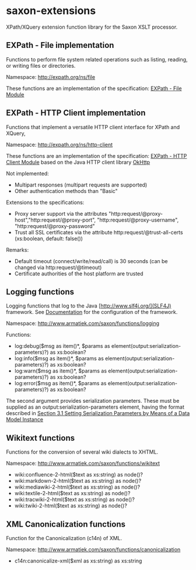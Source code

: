 # saxon-extensions
XPath/XQuery extension function library for the Saxon XSLT processor.

## EXPath - File implementation

Functions to perform file system related operations such as listing, reading, 
or writing files or directories.

Namespace: http://expath.org/ns/file

These functions are an implementation of the specification: 
[EXPath - File Module](http://expath.org/spec/file)

## EXPath - HTTP Client implementation

Functions that implement a versatile HTTP client interface for XPath and XQuery, 

Namespace: http://expath.org/ns/http-client

These functions are an implementation of the specification:
[EXPath - HTTP Client Module](http://expath.org/spec/http-client) 
based on the Java HTTP client library [OkHttp](https://square.github.io/okhttp/)

Not implemented:
- Multipart responses (multipart requests are supported)
- Other authentication methods than "Basic"

Extensions to the specifications:
- Proxy server support via the attributes "http:request/@proxy-host","http:request/@proxy-port", 
"http:request/@proxy-username", "http:request/@proxy-password"
- Trust all SSL certificates via the attribute http:request/@trust-all-certs 
(xs:boolean, default: false())

Remarks:
- Default timeout (connect/write/read/call) is 30 seconds (can be changed via http:request/@timeout)
- Certificate authorities of the host platform are trusted

## Logging functions

Logging functions that log to the Java 
[http://www.slf4j.org/](SLF4J) framework. See 
[Documentation](http://www.slf4j.org/docs.html) for the configuration 
of the framework. 

Namespace: http://www.armatiek.com/saxon/functions/logging

Functions:

- log:debug($msg as item()*, $params as element(output:serialization-parameters)?) as xs:boolean?
- log:info($msg as item()*, $params as element(output:serialization-parameters)?) as xs:boolean?
- log:warn($msg as item()*, $params as element(output:serialization-parameters)?) as xs:boolean?
- log:error($msg as item()*, $params as element(output:serialization-parameters)?) as xs:boolean?

The second argument provides serialization parameters. These must be 
supplied as an output:serialization-parameters element, having the format described in
[Section 3.1 Setting Serialization Parameters by Means of a Data Model Instance](https://www.w3.org/TR/xslt-xquery-serialization-31/#serparams-in-xdm-instance)

## Wikitext functions

Functions for the conversion of several wiki dialects to XHTML.

Namespace: http://www.armatiek.com/saxon/functions/wikitext

- wiki:confluence-2-html($text as xs:string) as node()? 
- wiki:markdown-2-html($text as xs:string) as node()? 
- wiki:mediawiki-2-html($text as xs:string) as node()? 
- wiki:textile-2-html($text as xs:string) as node()? 
- wiki:tracwiki-2-html($text as xs:string) as node()? 
- wiki:twiki-2-html($text as xs:string) as node()? 

## XML Canonicalization functions

Function for the Canonicalization (c14n) of XML. 

Namespace: http://www.armatiek.com/saxon/functions/canonicalization

- c14n:canonicalize-xml($xml as xs:string) as xs:string
